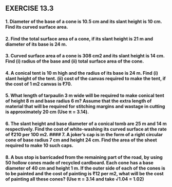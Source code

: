 ## EXERCISE 13.3
#### 1. Diameter of the base of a cone is 10.5 cm and its slant height is 10 cm. Find its curved surface area.
#### 2. Find the total surface area of a cone, if its slant height is 21 m and diameter of its base is 24 m.
#### 3. Curved surface area of a cone is 308 cm2 and its slant height is 14 cm. Find (i) radius of the base and (ii) total surface area of the cone.
#### 4. A conical tent is 10 m high and the radius of its base is 24 m. Find (i) slant height of the tent. (ii) cost of the canvas required to make the tent, if the cost of 1 m2 canvas is ₹70.
#### 5. What length of tarpaulin 3 m wide will be required to make conical tent of height 8 m and base radius 6 m? Assume that the extra length of material that will be required for stitching margins and wastage in cutting is approximately 20 cm (Use π = 3.14).
#### 6. The slant height and base diameter of a conical tomb are 25 m and 14 m respectively. Find the cost of white-washing its curved surface at the rate of ₹210 per 100 m2. #### 7. A joker’s cap is in the form of a right circular cone of base radius 7 cm and height 24 cm. Find the area of the sheet required to make 10 such caps.
#### 8. A bus stop is barricaded from the remaining part of the road, by using 50 hollow cones made of recycled cardboard. Each cone has a base diameter of 40 cm and height 1 m. If the outer side of each of the cones is to be painted and the cost of painting is ₹12 per m2, what will be the cost of painting all these cones? (Use π = 3.14 and take √1.04 = 1.02)
